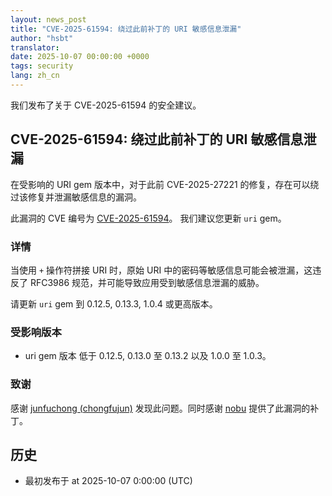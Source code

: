 ```yaml
---
layout: news_post
title: "CVE-2025-61594: 绕过此前补丁的 URI 敏感信息泄漏"
author: "hsbt"
translator:
date: 2025-10-07 00:00:00 +0000
tags: security
lang: zh_cn
---
```


我们发布了关于 CVE-2025-61594 的安全建议。

## CVE-2025-61594: 绕过此前补丁的 URI 敏感信息泄漏

在受影响的 URI gem 版本中，对于此前 CVE-2025-27221 的修复，存在可以绕过该修复并泄漏敏感信息的漏洞。

此漏洞的 CVE 编号为 [CVE-2025-61594](https://www.cve.org/CVERecord?id=CVE-2025-61594)。
我们建议您更新 `uri` gem。

### 详情

当使用 `+` 操作符拼接 URI 时，原始 URI 中的密码等敏感信息可能会被泄漏，这违反了 RFC3986 规范，并可能导致应用受到敏感信息泄漏的威胁。

请更新 `uri` gem 到 0.12.5, 0.13.3, 1.0.4 或更高版本。

### 受影响版本

* uri gem 版本 低于 0.12.5, 0.13.0 至 0.13.2 以及 1.0.0 至 1.0.3。

### 致谢

感谢 [junfuchong (chongfujun)](https://hackerone.com/chongfujun) 发现此问题。同时感谢 [nobu](https://github.com/nobu) 提供了此漏洞的补丁。

## 历史

* 最初发布于 at 2025-10-07 0:00:00 (UTC)
